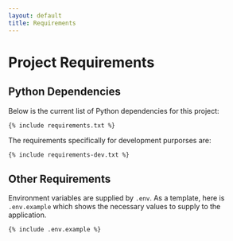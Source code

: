 ```yaml
---
layout: default
title: Requirements
---
```


# Project Requirements

## Python Dependencies

Below is the current list of Python dependencies for this project:

```
{% include requirements.txt %}
```

The requirements specifically for development purporses are:

```
{% include requirements-dev.txt %}
```

## Other Requirements

Environment variables are supplied by `.env`. As a template, here is `.env.example` which shows the necessary values to supply to the application.

```
{% include .env.example %}
```

